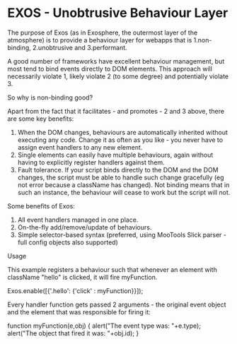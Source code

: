 EXOS - Unobtrusive Behaviour Layer
==================================
The purpose of Exos (as in Exosphere, the outermost layer of the atmosphere) is to provide a
behaviour layer for webapps that is 1.non-binding, 2.unobtrusive and 3.performant.

A good number of frameworks have excellent behaviour management, but most tend to bind events directly
to DOM elements. This approach will necessarily violate 1, likely violate 2 (to some degree) and
potentially violate 3.

So why is non-binding good?

Apart from the fact that it facilitates - and promotes - 2 and 3 above, there are some key benefits:

1. When the DOM changes, behaviours are automatically inherited without executing any code. Change it
as often as you like - you never have to assign event handlers to any new element.
2. Single elements can easily have multiple behaviours, again without having to explicitly register
handlers against them.
3. Fault tolerance. If your script binds directly to the DOM and the DOM changes, the script must be
able to handle such change gracefully (eg not error because a className has changed). Not binding
means that in such an instance, the behaviour will cease to work but the script will not.

Some benefits of Exos:

1. All event handlers managed in one place.
2. On-the-fly add/remove/update of behaviours.
3. Simple selector-based syntax (preferred, using MooTools Slick parser - full config objects also
supported)

Usage

This example registers a behaviour such that whenever an element with className "hello" is clicked,
it will fire myFunction.

Exos.enable([{'.hello': {'click' : myFunction}}]);

Every handler function gets passed 2 arguments - the original event object and the element that was
responsible for firing it:

function myFunction(e,obj) {
   alert("The event type was: "+e.type);
   alert("The object that fired it was: "+obj.id);
}